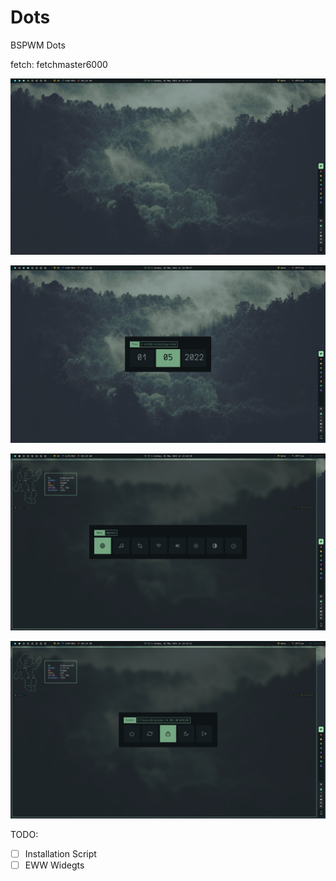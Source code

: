 # Dots

BSPWM Dots

fetch: fetchmaster6000

![2022-05-01_22-49_1.png](./img/2022-05-01_22-49_1.png)

![2022-05-01_22-50.png](./img/2022-05-01_22-50.png)

![Screenshot_2022-05-01-34.png](./img/Screenshot_2022-05-01-34.png)

![2022-05-01_22-49.png](./img/2022-05-01_22-49.png)

TODO:
- [ ] Installation Script
- [ ] EWW Widegts
